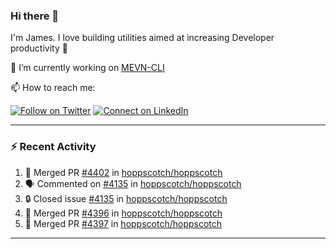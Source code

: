 ### Hi there 👋

I'm James. I love building utilities aimed at increasing Developer productivity :raised_hands: 

🔭 I’m currently working on [MEVN-CLI](https://github.com/madlabsinc/mevn-cli)

📫 How to reach me:

[![Follow on Twitter](https://img.shields.io/badge/--twitter?label=Twitter&logo=Twitter&style=social)](https://twitter.com/james_madhacks) [![Connect on LinkedIn](https://img.shields.io/badge/--linkedin?label=LinkedIn&logo=LinkedIn&style=social)](https://www.linkedin.com/in/jamesgeorge007)

---

### :zap: Recent Activity

<!--START_SECTION:activity-->
1. 🎉 Merged PR [#4402](https://github.com/hoppscotch/hoppscotch/pull/4402) in [hoppscotch/hoppscotch](https://github.com/hoppscotch/hoppscotch)
2. 🗣 Commented on [#4135](https://github.com/hoppscotch/hoppscotch/issues/4135#issuecomment-2393859926) in [hoppscotch/hoppscotch](https://github.com/hoppscotch/hoppscotch)
3. 🔒 Closed issue [#4135](https://github.com/hoppscotch/hoppscotch/issues/4135) in [hoppscotch/hoppscotch](https://github.com/hoppscotch/hoppscotch)
4. 🎉 Merged PR [#4396](https://github.com/hoppscotch/hoppscotch/pull/4396) in [hoppscotch/hoppscotch](https://github.com/hoppscotch/hoppscotch)
5. 🎉 Merged PR [#4397](https://github.com/hoppscotch/hoppscotch/pull/4397) in [hoppscotch/hoppscotch](https://github.com/hoppscotch/hoppscotch)
<!--END_SECTION:activity-->

---

<!--
**jamesgeorge007/jamesgeorge007** is a ✨ _special_ ✨ repository because its `README.md` (this file) appears on your GitHub profile.

Here are some ideas to get you started:

- 🌱 I’m currently learning ...
- 👯 I’m looking to collaborate on ...
- 🤔 I’m looking for help with ...
- 💬 Ask me about ...
- 😄 Pronouns: ...
- ⚡ Fun fact: ...
-->
